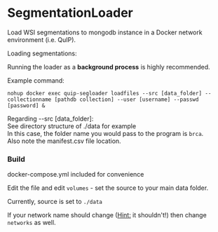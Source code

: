 # SegmentationLoader
Load WSI segmentations to mongodb instance in a Docker network environment (i.e. QuIP).

Loading segmentations:

<!--
Segmentation results to be loaded to PathDB must reside in a subfolder within the QuIP main data folder. This subfolder must contain the appropriate manifest file.
-->

Running the loader as a **background process** is highly recommended.

Example command:

```
nohup docker exec quip-segloader loadfiles --src [data_folder] --collectionname [pathdb collection] --user [username] --passwd [password] &
```

Regarding --src [data_folder]:<br>
See directory structure of ./data for example<br>
In this case, the folder name you would pass to the program is `brca`.<br>
Also note the manifest.csv file location.

### Build
docker-compose.yml included for convenience

Edit the file and edit `volumes` - set the source to your main data folder.

Currently, source is set to `./data`

If your network name should change (<u>Hint:</u> it shouldn't!) then change `networks` as well.
